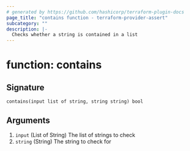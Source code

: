 ```yaml
---
# generated by https://github.com/hashicorp/terraform-plugin-docs
page_title: "contains function - terraform-provider-assert"
subcategory: ""
description: |-
  Checks whether a string is contained in a list
---
```


# function: contains





## Signature

<!-- signature generated by tfplugindocs -->
```text
contains(input list of string, string string) bool
```

## Arguments

<!-- arguments generated by tfplugindocs -->
1. `input` (List of String) The list of strings to check
1. `string` (String) The string to check for


